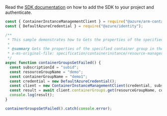 Read the [SDK documentation](https://github.com/Azure/azure-sdk-for-js/blob/%40azure%2Farm-containerinstance_8.1.0/sdk/containerinstance/arm-containerinstance/README.md) on how to add the SDK to your project and authenticate.

```javascript
const { ContainerInstanceManagementClient } = require("@azure/arm-containerinstance");
const { DefaultAzureCredential } = require("@azure/identity");

/**
 * This sample demonstrates how to Gets the properties of the specified container group in the specified subscription and resource group. The operation returns the properties of each container group including containers, image registry credentials, restart policy, IP address type, OS type, state, and volumes.
 *
 * @summary Gets the properties of the specified container group in the specified subscription and resource group. The operation returns the properties of each container group including containers, image registry credentials, restart policy, IP address type, OS type, state, and volumes.
 * x-ms-original-file: specification/containerinstance/resource-manager/Microsoft.ContainerInstance/stable/2021-10-01/examples/ContainerGroupsGet_Failed.json
 */
async function containerGroupsGetFailed() {
  const subscriptionId = "subid";
  const resourceGroupName = "demo";
  const containerGroupName = "demo1";
  const credential = new DefaultAzureCredential();
  const client = new ContainerInstanceManagementClient(credential, subscriptionId);
  const result = await client.containerGroups.get(resourceGroupName, containerGroupName);
  console.log(result);
}

containerGroupsGetFailed().catch(console.error);
```
